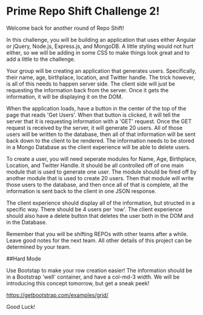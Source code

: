 # Prime Repo Shift Challenge 2!

Welcome back for another round of Repo Shift!

In this challenge, you will be building an application that uses either Angular or jQuery, Node.js, Express.js, and MongoDB. A little styling would not hurt either, so we will be adding in some CSS to make things look great and to add a little to the challenge.

Your group will be creating an application that generates users. Specifically, their name, age, birthplace, location, and Twitter handle. The trick however, is all of this needs to happen server side. The client side will just be requesting the information back from the server. Once it gets the information, it will be displaying it on the DOM. 

When the application loads, have a button in the center of the top of the page that reads 'Get Users'. When that button is clicked, it will tell the server that it is requesting information with a 'GET' request. Once the GET request is received by the server, it will generate 20 users. All of those users will be written to the database, then all of that information will be sent back down to the client to be rendered. The information needs to be stored in a Mongo Database as the client experience will be able to delete users. 

To create a user, you will need seperate modules for Name, Age, Birthplace, Location, and Twitter Handle. It should be all controlled off of one main module that is used to generate one user. The module should be fired off by another module that is used to create 20 users. Then that module will write those users to the database, and then once all of that is complete, all the information is sent back to the client in one JSON response. 

The client experience should display all of the information, but structed in a specific way. There should be 4 users per 'row'. The client experience should also have a delete button that deletes the user both in the DOM and in the Database. 

Remember that you will be shifting REPOs with other teams after a while. Leave good notes for the next team.
All other details of this project can be determined by your team.

##Hard Mode

Use Bootstap to make your row creation easier! The information should be in a Bootstrap 'well' container, and have a col-md-3 width. We will be introducing this concept tomorrow, but get a sneak peek!

https://getbootstrap.com/examples/grid/

Good Luck!

